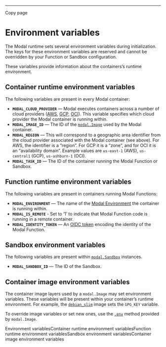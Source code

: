 * * *

Copy page

# Environment variables

The Modal runtime sets several environment variables during initialization.
The keys for these environment variables are reserved and cannot be overridden
by your Function or Sandbox configuration.

These variables provide information about the containers’s runtime
environment.

## Container runtime environment variables

The following variables are present in every Modal container:

  * **`MODAL_CLOUD_PROVIDER`** — Modal executes containers across a number of cloud providers ([AWS](https://aws.amazon.com/), [GCP](https://cloud.google.com/), [OCI](https://www.oracle.com/cloud/)). This variable specifies which cloud provider the Modal container is running within.
  * **`MODAL_IMAGE_ID`** — The ID of the [`modal.Image`](/docs/reference/modal.Image) used by the Modal container.
  * **`MODAL_REGION`** — This will correspond to a geographic area identifier from the cloud provider associated with the Modal container (see above). For AWS, the identifier is a “region”. For GCP it is a “zone”, and for OCI it is an “availability domain”. Example values are `us-east-1` (AWS), `us-central1` (GCP), `us-ashburn-1` (OCI).
  * **`MODAL_TASK_ID`** — The ID of the container running the Modal Function or Sandbox.

## Function runtime environment variables

The following variables are present in containers running Modal Functions:

  * **`MODAL_ENVIRONMENT`** — The name of the [Modal Environment](/docs/guide/environments) the container is running within.
  * **`MODAL_IS_REMOTE`** \- Set to ‘1’ to indicate that Modal Function code is running in a remote container.
  * **`MODAL_IDENTITY_TOKEN`** — An [OIDC token](/docs/guide/oidc-integration) encoding the identity of the Modal Function.

## Sandbox environment variables

The following variables are present within
[`modal.Sandbox`](/docs/reference/modal.Sandbox) instances.

  * **`MODAL_SANDBOX_ID`** — The ID of the Sandbox.

## Container image environment variables

The container image layers used by a `modal.Image` may set environment
variables. These variables will be present within your container’s runtime
environment. For example, the
[`debian_slim`](/docs/reference/modal.Image#debian_slim) image sets the
`GPG_KEY` variable.

To override image variables or set new ones, use the
[`.env`](https://modal.com/docs/reference/modal.Image#env) method provided by
`modal.Image`.

Environment variablesContainer runtime environment variablesFunction runtime
environment variablesSandbox environment variablesContainer image environment
variables
